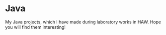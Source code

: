 # Java
My Java projects, which I have made during laboratory works in HAW. Hope you will find them interesting!
